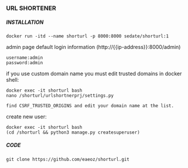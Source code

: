 ### URL SHORTENER

##### INSTALLATION

`docker run -itd --name shorturl -p 8000:8000 sedate/shorturl:1`

admin page default login information (http://{{ip-address}}:8000/admin)

```
username:admin
password:admin
```

if you use custom domain name you must edit trusted domains in docker shell:
```
docker exec -it shorturl bash
nano /shorturl/urlshortnerprj/settings.py

find CSRF_TRUSTED_ORIGINS and edit your domain name at the list.
```

create new user:

```
docker exec -it shorturl bash
(cd /shorturl && python3 manage.py createsuperuser)
```

##### CODE

`git clone https://github.com/eaeoz/shorturl.git`
